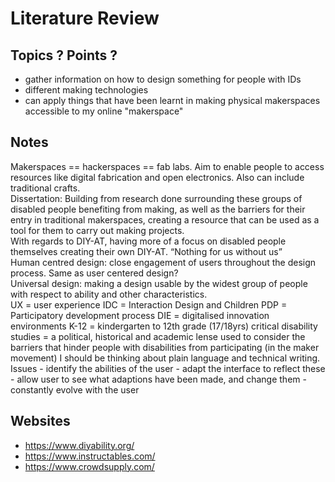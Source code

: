 # Literature Review 

## Topics ? Points ?
- gather information on how to design something for people with IDs 
- different making technologies 
- can apply things that have been learnt in making physical makerspaces accessible to my online "makerspace"

## Notes 
<p>Makerspaces == hackerspaces == fab labs. Aim to enable people to access resources like digital fabrication and open electronics. Also can include traditional crafts. <br>
Dissertation: Building from research done surrounding these groups of disabled people benefiting from making, as well as the barriers for their entry in traditional makerspaces, creating a resource that can be used as a tool for them to carry out making projects. <br>
With regards to DIY-AT, having more of a focus on disabled people themselves creating their own DIY-AT. 
“Nothing for us without us” <br>
Human centred design: close engagement of users throughout the design process. Same as user centered design?<br>
Universal design: making a design usable by the widest group of people with respect to ability and other characteristics. <br>
UX = user experience
IDC = Interaction Design and Children
PDP = Participatory development process
DIE = digitalised innovation environments 
K-12 = kindergarten to 12th grade (17/18yrs) 
critical disability studies = a political, historical and academic lense used to consider the barriers that hinder people with disabilities from participating (in the maker movement)
I should be thinking about plain language and technical writing.
Issues
- identify the abilities of the user 
- adapt the interface to reflect these
- allow user to see what adaptions have been made, and change them 
- constantly evolve with the user </p>

## Websites
- https://www.diyability.org/
- https://www.instructables.com/
- https://www.crowdsupply.com/

